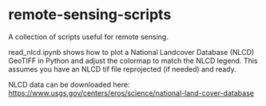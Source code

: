 # remote-sensing-scripts
A collection of scripts useful for remote sensing.

read_nlcd.ipynb shows how to plot a National Landcover Database (NLCD) GeoTIFF in Python and adjust the colormap to match the NLCD legend. This assumes you have an NLCD tif file reprojected (if needed) and ready.

NLCD data can be downloaded here: https://www.usgs.gov/centers/eros/science/national-land-cover-database
